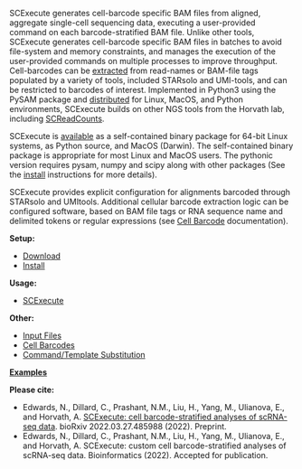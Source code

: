 SCExecute generates cell-barcode specific BAM files from aligned,
aggregate single-cell sequencing data, executing a user-provided command
on each barcode-stratified BAM file. Unlike other tools, SCExecute
generates cell-barcode specific BAM files in batches to avoid file-system
and memory constraints, and manages the execution of the user-provided
commands on multiple processes to improve throughput. Cell-barcodes can
be [extracted](docs/Barcodes.md) from read-names or BAM-file tags populated by a variety
of tools, included STARsolo and UMI-tools, and can be restricted to
barcodes of interest. Implemented in Python3 using the PySAM package and
[distributed][Current version] for Linux, MacOS, and Python environments, SCExecute builds
on other NGS tools from the Horvath lab, including [SCReadCounts](../SCReadCounts#readme).

SCExecute is [available][Current version] as a self-contained binary package for 64-bit
Linux systems, as Python source, and MacOS (Darwin). The self-contained
binary package is appropriate for most Linux and MacOS users. The pythonic
version requires pysam, numpy and scipy along with other packages (See
the [install](docs/Installation.md) instructions for more details).

SCExecute provides explicit configuration for alignments barcoded
through STARsolo and UMItools. Additional cellular barcode
extraction logic can be configured software, based
on BAM file tags or RNA sequence name and delimited tokens or regular
expressions (see [Cell Barcode](docs/Barcode.md) documentation). 

**Setup:**
* [Download][Current version]
* [Install](docs/Installation.md)

**Usage:**
* [SCExecute](docs/Usage.md)

**Other:**
* [Input Files](docs/InputFiles.md)
* [Cell Barcodes](docs/Barcodes.md)
* [Command/Template Substitution](docs/CommandSubst.md)

**[Examples](docs/Examples.md)**

**Please cite:**
* Edwards, N., Dillard, C., Prashant, N.M., Liu, H., Yang, M., Ulianova, E., and Horvath, A. [SCExecute: cell barcode-stratified analyses of scRNA-seq data](https://doi.org/10.1101/2022.03.27.485988). bioRxiv 2022.03.27.485988 (2022). Preprint.
* Edwards, N., Dillard, C., Prashant, N.M., Liu, H., Yang, M., Ulianova, E., and Horvath, A. SCExecute: custom cell barcode-stratified analyses of scRNA-seq data. Bioinformatics (2022). Accepted for publication. 

[Current version]: https://github.com/HorvathLab/NGS/releases/tag/SCExecute-1.3.2

